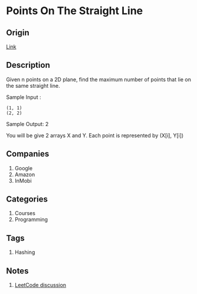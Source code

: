 # Points On The Straight Line

## Origin

[Link](https://www.interviewbit.com/problems/points-on-the-straight-line/)

## Description

Given n points on a 2D plane, find the maximum number of points that lie on the same straight line.

Sample Input :

```text
(1, 1)
(2, 2)
```

Sample Output: 2

You will be give 2 arrays X and Y. Each point is represented by (X[i], Y[i])

## Companies

1. Google
1. Amazon
1. InMobi

## Categories

1. Courses
1. Programming

## Tags

1. Hashing

## Notes

1. [LeetCode discussion](https://leetcode.com/problems/max-points-on-a-line/discuss/47113/A-java-solution-with-notes)